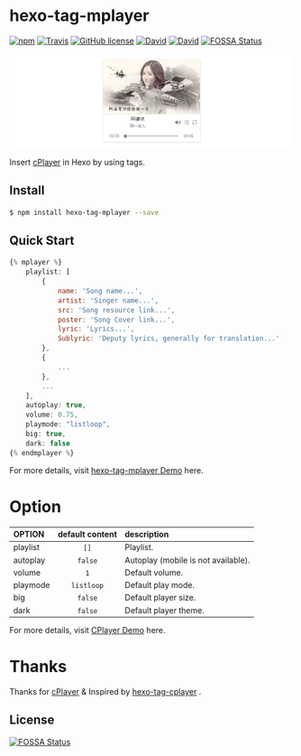# hexo-tag-mplayer

[![npm](https://img.shields.io/npm/v/hexo-tag-mplayer.svg)](https://www.npmjs.com/package/hexo-tag-mplayer)
[![Travis](https://img.shields.io/travis/wshunli/hexo-tag-mplayer.svg)](https://travis-ci.org/wshunli/hexo-tag-mplayer)
[![GitHub license](https://img.shields.io/github/license/wshunli/hexo-tag-mplayer.svg)](https://github.com/wshunli/hexo-tag-mplayer)
[![David](https://img.shields.io/david/wshunli/hexo-tag-mplayer.svg)](https://github.com/wshunli/hexo-tag-mplayer)
[![David](https://img.shields.io/david/dev/wshunli/hexo-tag-mplayer.svg)](https://github.com/wshunli/hexo-tag-mplayer)
[![FOSSA Status](https://app.fossa.io/api/projects/git%2Bgithub.com%2Fwshunli%2Fhexo-tag-mplayer.svg?type=shield)](https://app.fossa.io/projects/git%2Bgithub.com%2Fwshunli%2Fhexo-tag-mplayer?ref=badge_shield)

![Screenshoot](screenshoot/demo.png)

Insert [cPlayer](https://github.com/MoePlayer/cPlayer) in Hexo by using tags.

## Install

``` bash
$ npm install hexo-tag-mplayer --save
```

## Quick Start

``` JavaScript
{% mplayer %}
    playlist: [
        {
            name: 'Song name...',
            artist: 'Singer name...',
            src: 'Song resource link...',
            poster: 'Song Cover link...',
            lyric: 'Lyrics...',
            Sublyric: 'Deputy lyrics, generally for translation...'
        },
        {
            ...
        },
        ...
    ],
    autoplay: true,
    volume: 0.75,
    playmode: "listloop",
    big: true,
    dark: false
{% endmplayer %}
```

For more details, visit [hexo-tag-mplayer Demo](http://www.wshunli.com/posts/hexo-tag-mplayer.html) here.

# Option

|OPTION|default content|description|
|:-----|:-------------:|:----------|
|playlist|`[]`|Playlist.|
|autoplay|`false`|Autoplay (mobile is not available).|
|volume|`1`|Default volume.|
|playmode|`listloop`|Default play mode. |
|big|`false`|Default player size. |
|dark|`false`|Default player theme. |

For more details, visit [CPlayer Demo](https://cplayer.js.org/) here.

# Thanks

Thanks for [cPlayer](https://github.com/MoePlayer/cPlayer) & Inspired by [hexo-tag-cplayer](https://github.com/EYHN/hexo-tag-cplayer) .

## License
[![FOSSA Status](https://app.fossa.io/api/projects/git%2Bgithub.com%2Fwshunli%2Fhexo-tag-mplayer.svg?type=large)](https://app.fossa.io/projects/git%2Bgithub.com%2Fwshunli%2Fhexo-tag-mplayer?ref=badge_large)
